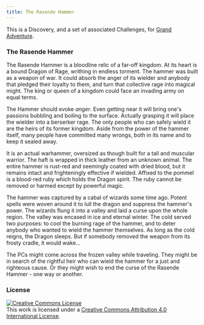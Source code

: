 ```yaml
---
title: The Rasende Hammer
---
```


This is a Discovery, and a set of associated Challenges,
for [Grand Adventure](/grand-adventure.html).

### The Rasende Hammer

The Rasende Hammer is a bloodline relic of a far-off kingdom.
At its heart is a bound Dragon of Rage, writhing in endless torment.
The hammer was built as a weapon of war.
It could absorb the anger of its wielder and anybody that pledged their loyalty
to them, and turn that collective rage into magical might.
The king or queen of a kingdom could face an invading army on equal terms.

The Hammer should evoke _anger_.
Even getting near it will bring one's passions bubbling and boiling to the surface.
Actually grasping it will place the wielder into a berserker rage.
The only people who can safely wield it are the heirs of its former kingdom.
Aside from the power of the hammer itself, many people have committed many wrongs,
both in its name and to keep it sealed away.

It is an actual warhammer, oversized as though built for a tall and muscular warrior.
The haft is wrapped in thick leather from an unknown animal.
The entire hammer is rust-red and seemingly coated with dried blood,
but it remains intact and frighteningly effective if wielded.
Affixed to the pommel is a blood-red ruby which holds the Dragon spirit.
The ruby cannot be removed or harmed except by powerful magic.

The hammer was captured by a cabal of wizards some time ago.
Potent spells were woven around it to lull the dragon and suppress the hammer's power.
The wizards flung it into a valley and laid a curse upon the whole region.
The valley was encased in ice and eternal winter.
The cold served two purposes: to cool the burning rage of the hammer,
and to deter anybody who wanted to wield the hammer themselves.
As long as the cold reigns, the Dragon sleeps.
But if somebody removed the weapon from its frosty cradle, it would wake...

The PCs might come across the frozen valley while traveling.
They might be in search of the rightful heir who can wield the hammer
for a just and righteous cause.
Or they might wish to end the curse of the Rasende Hammer - one way or another.

### License

<a rel="license" href="http://creativecommons.org/licenses/by/4.0/"><img alt="Creative Commons License" style="border-width:0" src="https://i.creativecommons.org/l/by/4.0/88x31.png" /></a><br />This work is licensed under a <a rel="license" href="http://creativecommons.org/licenses/by/4.0/">Creative Commons Attribution 4.0 International License</a>.

